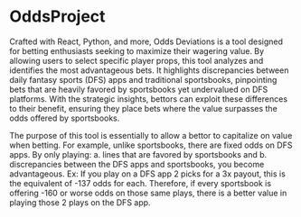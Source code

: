 # OddsProject
 
Crafted with React, Python, and more, Odds Deviations is a tool designed for betting enthusiasts seeking to maximize their wagering value. By allowing users to select specific player props, this tool analyzes and identifies the most advantageous bets. It highlights discrepancies between daily fantasy sports (DFS) apps and traditional sportsbooks, pinpointing bets that are heavily favored by sportsbooks yet undervalued on DFS platforms. With the strategic insights, bettors can exploit these differences to their benefit, ensuring they place bets where the value surpasses the odds offered by sportsbooks.

The purpose of this tool is essentially to allow a bettor to capitalize on value when betting.
For example, unlike sportsbooks, there are fixed odds on DFS apps. By only playing: a.
lines that are favored by sportsbooks and b. discrepancies between the DFS apps and sportsbooks, you
become advantageous. Ex: If you play on a DFS app 2 picks for a 3x payout, this is the equivalent of -137 odds for each.
Therefore, if every sportsbook is offering -160 or worse odds on those same plays, there is a better value in playing those 2 plays on the DFS app.
